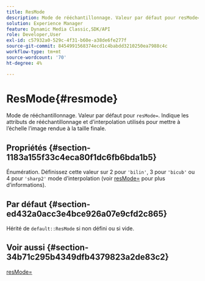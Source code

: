 ```yaml
---
title: ResMode
description: Mode de rééchantillonnage. Valeur par défaut pour resMode=. Indique les attributs de rééchantillonnage et d’interpolation utilisés pour mettre à l’échelle l’image rendue à la taille finale.
solution: Experience Manager
feature: Dynamic Media Classic,SDK/API
role: Developer,User
exl-id: c57932a0-529c-4f31-b60e-a38de6fe277f
source-git-commit: 8454991568374ecd1c4babdd3210250ea7988c4c
workflow-type: tm+mt
source-wordcount: '70'
ht-degree: 4%

---
```


# ResMode{#resmode}

Mode de rééchantillonnage. Valeur par défaut pour `resMode=`. Indique les attributs de rééchantillonnage et d’interpolation utilisés pour mettre à l’échelle l’image rendue à la taille finale.

## Propriétés {#section-1183a155f33c4eca80f1dc6fb6bda1b5}

Énumération. Définissez cette valeur sur 2 pour `'bilin'`, 3 pour `'bicub'` ou 4 pour `'sharp2'` mode d’interpolation (voir [resMode=](/help/aem-is-ir-api/ir-api/http-protocol/image-rendering-api-ref/c-ir-http-protocol-ref/c-ir-http-protocol-command-reference/r-ir-http-resmode.md) pour plus d’informations).

## Par défaut {#section-ed432a0acc3e4bce926a07e9cfd2c865}

Hérité de `default::ResMode` si non défini ou si vide.

## Voir aussi {#section-34b71c295b4349dfb4379823a2de83c2}

[resMode=](../../../../../ir-api/http-protocol/image-rendering-api-ref/c-ir-http-protocol-ref/c-ir-http-protocol-command-reference/r-ir-http-resmode.md#reference-851a5b636f8948cfb11456c9b7dab0d3)
